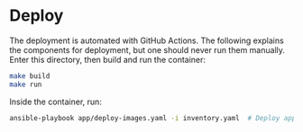# Deploy

The deployment is automated with GitHub Actions. The following explains the components for deployment, but one should never run them manually. Enter this directory, then build and run the container:

```bash
make build
make run
```

Inside the container, run:

```bash
ansible-playbook app/deploy-images.yaml -i inventory.yaml  # Deploy app images
```
